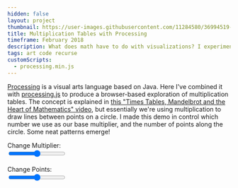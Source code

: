```yaml
---
hidden: false
layout: project
thumbnail: https://user-images.githubusercontent.com/11284580/36994519-5fe3d896-207f-11e8-8bbc-5fe62c317eda.png
title: Multiplication Tables with Processing
timeframe: February 2018
description: What does math have to do with visualizations? I experimented with visual multiplication tables using Processing, a language similar to Java and used for browser rendering and writing code for LEDs.
tags: art code recurse
customScripts:
  - processing.min.js
---
```


<span class='txt-code'>[Processing](https://processing.org/)</span> is a visual arts language based on Java. Here I've combined it with <span class='txt-code'>[processing.js](http://processingjs.org/)</span> to produce a browser-based exploration of multiplication tables. The concept is explained in <span class='txt-underline'>[this "Times Tables, Mandelbrot and the Heart of Mathematics" video](https://www.youtube.com/watch?v=qhbuKbxJsk8&t=149s)</span>, but essentially we're using multiplication to draw lines between points on a circle. I made this demo in control which number we use as our base multiplier, and the number of points along the circle. Some neat patterns emerge!

<!-- processing demo -->
<script type='text/javascript'>
function updateMultiplier(multiplier) {
  sketch = Processing.getInstanceById('sketchCanvas');
  sketch.updateMultiplier(multiplier);
}

function updatePoints(points) {
  sketch = Processing.getInstanceById('sketchCanvas');
  sketch.updatePoints(points);
}
</script>
<div class='grid grid--gut12 my36'>
  <div class='col col--12 txt-bold'>Change Multiplier:
    <div class='range range--black w300'>
      <input type='range' min='2' max='100' onInput='updateMultiplier(this.value)'>
    </div>
  </div>
  <br>
  <div class='col col--12 txt-bold'>Change Points:
    <div class='range range--black w300'>
      <input type='range' min='2' max='300' onInput='updatePoints(this.value)'>
    </div>
  </div>
  <div class='col col--12 align-center'>
    <canvas id='sketchCanvas' class='align-center' data-processing-sources='/assets/multiplier.pde'></canvas>
  </div>
</div>